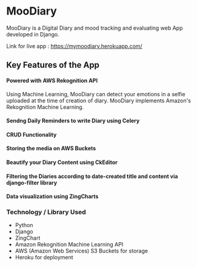 # MooDiary

MooDiary is a Digital Diary and mood tracking and evaluating web App developed in Django.

Link for live app : https://mymoodiary.herokuapp.com/
<h2>Key Features of the App</h2>
<h4>Powered with AWS Rekognition API </h4>
Using Machine Learning, MooDiary can detect your emotions in a selfie uploaded at the time of creation of diary.
MooDiary implements Amazon's Rekognition Machine Learning.

<h4>Sendng Daily Reminders to write Diary using Celery</h4>
<h4>CRUD Functionality</h4>
<h4>Storing the media on AWS Buckets</h4>
<h4>Beautify your Diary Content using CkEditor</h4>
<h4>Filtering the Diaries according to date-created title and content via django-filter library</h4>
<h4>Data visualization using ZingCharts</h4>

<h3>Technology / Library Used</h3>
<ul>  
  <li>Python</li>
  <li>Django</li>
  <li>ZingChart</li>
  <li>Amazon Rekognition Machine Learning API</li>
  <li> AWS (Amazon Web Services) S3 Buckets for storage </li>
  <li> Heroku for deployment</li>
</ul  


